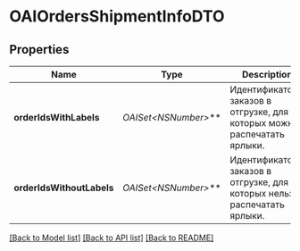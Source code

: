 # OAIOrdersShipmentInfoDTO

## Properties
Name | Type | Description | Notes
------------ | ------------- | ------------- | -------------
**orderIdsWithLabels** | **OAISet&lt;NSNumber*&gt;*** | Идентификаторы заказов в отгрузке, для которых можно распечатать ярлыки. | 
**orderIdsWithoutLabels** | **OAISet&lt;NSNumber*&gt;*** | Идентификаторы заказов в отгрузке, для которых нельзя распечатать ярлыки. | 

[[Back to Model list]](../README.md#documentation-for-models) [[Back to API list]](../README.md#documentation-for-api-endpoints) [[Back to README]](../README.md)


